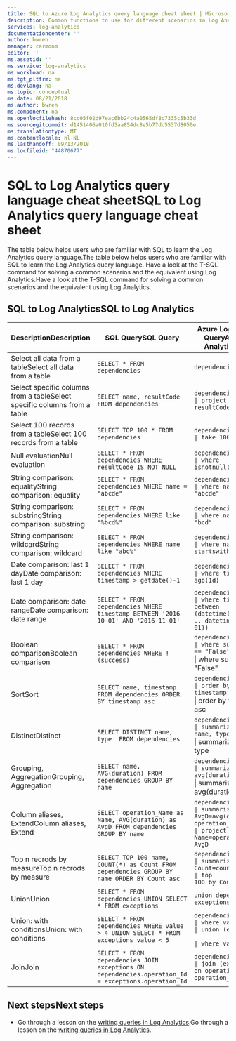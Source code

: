 ```yaml
---
title: SQL to Azure Log Analytics query language cheat sheet | Microsoft Docs
description: Common functions to use for different scenarios in Log Analytics queries.
services: log-analytics
documentationcenter: ''
author: bwren
manager: carmonm
editor: ''
ms.assetid: ''
ms.service: log-analytics
ms.workload: na
ms.tgt_pltfrm: na
ms.devlang: na
ms.topic: conceptual
ms.date: 08/21/2018
ms.author: bwren
ms.component: na
ms.openlocfilehash: 8cc05f02d97eac6bb24c4a0565df8c7335c5b33d
ms.sourcegitcommit: d1451406a010fd3aa854dc8e5b77dc5537d8050e
ms.translationtype: MT
ms.contentlocale: nl-NL
ms.lasthandoff: 09/13/2018
ms.locfileid: "44870677"
---
```

# <a name="sql-to-log-analytics-query-language-cheat-sheet"></a><span data-ttu-id="a081e-103">SQL to Log Analytics query language cheat sheet</span><span class="sxs-lookup"><span data-stu-id="a081e-103">SQL to Log Analytics query language cheat sheet</span></span> 

<span data-ttu-id="a081e-104">The table below helps users who are familiar with SQL to learn the Log Analytics query language.</span><span class="sxs-lookup"><span data-stu-id="a081e-104">The table below helps users who are familiar with SQL to learn the Log Analytics query language.</span></span> <span data-ttu-id="a081e-105">Have a look at the T-SQL command for solving a common scenarios and the equivalent using Log Analytics.</span><span class="sxs-lookup"><span data-stu-id="a081e-105">Have a look at the T-SQL command for solving a common scenarios and the equivalent using Log Analytics.</span></span>

## <a name="sql-to-log-analytics"></a><span data-ttu-id="a081e-106">SQL to Log Analytics</span><span class="sxs-lookup"><span data-stu-id="a081e-106">SQL to Log Analytics</span></span>

<span data-ttu-id="a081e-107">Description</span><span class="sxs-lookup"><span data-stu-id="a081e-107">Description</span></span>                             |<span data-ttu-id="a081e-108">SQL Query</span><span class="sxs-lookup"><span data-stu-id="a081e-108">SQL Query</span></span>                                                                                          |<span data-ttu-id="a081e-109">Azure Log Analytics Query</span><span class="sxs-lookup"><span data-stu-id="a081e-109">Azure Log Analytics Query</span></span>
----------------------------------------|---------------------------------------------------------------------------------------------------|----------------------------------------
<span data-ttu-id="a081e-110">Select all data from a table</span><span class="sxs-lookup"><span data-stu-id="a081e-110">Select all data from a table</span></span>            |`SELECT * FROM dependencies`                                                                       |<code>dependencies</code>
<span data-ttu-id="a081e-111">Select specific columns from a table</span><span class="sxs-lookup"><span data-stu-id="a081e-111">Select specific columns from a table</span></span>    |`SELECT name, resultCode FROM dependencies`                                                        |<code>dependencies <br>&#124; project name, resultCode</code>
<span data-ttu-id="a081e-112">Select 100 records from a table</span><span class="sxs-lookup"><span data-stu-id="a081e-112">Select 100 records from a table</span></span>         |`SELECT TOP 100 * FROM dependencies`                                                               |<code>dependencies <br>&#124; take 100</code>
<span data-ttu-id="a081e-113">Null evaluation</span><span class="sxs-lookup"><span data-stu-id="a081e-113">Null evaluation</span></span>                         |`SELECT * FROM dependencies WHERE resultCode IS NOT NULL`                                          |<code>dependencies <br>&#124; where isnotnull(resultCode)</code>
<span data-ttu-id="a081e-114">String comparison: equality</span><span class="sxs-lookup"><span data-stu-id="a081e-114">String comparison: equality</span></span>             |`SELECT * FROM dependencies WHERE name = "abcde"`                                                  |<code>dependencies <br>&#124; where name == "abcde"</code>
<span data-ttu-id="a081e-115">String comparison: substring</span><span class="sxs-lookup"><span data-stu-id="a081e-115">String comparison: substring</span></span>            |`SELECT * FROM dependencies WHERE like "%bcd%"`                                                    |<code>dependencies <br>&#124; where name contains "bcd"</code>
<span data-ttu-id="a081e-116">String comparison: wildcard</span><span class="sxs-lookup"><span data-stu-id="a081e-116">String comparison: wildcard</span></span>             |`SELECT * FROM dependencies WHERE name like "abc%"`                                                |<code>dependencies <br>&#124; where name startswith "abc"</code>
<span data-ttu-id="a081e-117">Date comparison: last 1 day</span><span class="sxs-lookup"><span data-stu-id="a081e-117">Date comparison: last 1 day</span></span>             |`SELECT * FROM dependencies WHERE timestamp > getdate()-1`                                         |<code>dependencies <br>&#124; where timestamp > ago(1d)</code>
<span data-ttu-id="a081e-118">Date comparison: date range</span><span class="sxs-lookup"><span data-stu-id="a081e-118">Date comparison: date range</span></span>             |`SELECT * FROM dependencies WHERE timestamp BETWEEN '2016-10-01' AND '2016-11-01'`                 |<code>dependencies <br>&#124; where timestamp between (datetime(2016-10-01) .. datetime(2016-10-01))</code>
<span data-ttu-id="a081e-119">Boolean comparison</span><span class="sxs-lookup"><span data-stu-id="a081e-119">Boolean comparison</span></span>                      |`SELECT * FROM dependencies WHERE !(success)`                                                      |<code>dependencies <br><span data-ttu-id="a081e-120">&#124; where success == "False" </code></span><span class="sxs-lookup"><span data-stu-id="a081e-120">&#124; where success == "False" </code></span></span>
<span data-ttu-id="a081e-121">Sort</span><span class="sxs-lookup"><span data-stu-id="a081e-121">Sort</span></span>                                    |`SELECT name, timestamp FROM dependencies ORDER BY timestamp asc`                                  |<code>dependencies <br><span data-ttu-id="a081e-122">&#124; order by timestamp asc </code></span><span class="sxs-lookup"><span data-stu-id="a081e-122">&#124; order by timestamp asc </code></span></span>
<span data-ttu-id="a081e-123">Distinct</span><span class="sxs-lookup"><span data-stu-id="a081e-123">Distinct</span></span>                                |`SELECT DISTINCT name, type  FROM dependencies`                                                    |<code>dependencies <br><span data-ttu-id="a081e-124">&#124; summarize by name, type </code></span><span class="sxs-lookup"><span data-stu-id="a081e-124">&#124; summarize by name, type </code></span></span>
<span data-ttu-id="a081e-125">Grouping, Aggregation</span><span class="sxs-lookup"><span data-stu-id="a081e-125">Grouping, Aggregation</span></span>                   |`SELECT name, AVG(duration) FROM dependencies GROUP BY name`                                       |<code>dependencies <br><span data-ttu-id="a081e-126">&#124; summarize avg(duration) by name </code></span><span class="sxs-lookup"><span data-stu-id="a081e-126">&#124; summarize avg(duration) by name </code></span></span>
<span data-ttu-id="a081e-127">Column aliases, Extend</span><span class="sxs-lookup"><span data-stu-id="a081e-127">Column aliases, Extend</span></span>                  |`SELECT operation_Name as Name, AVG(duration) as AvgD FROM dependencies GROUP BY name`             |<code>dependencies <br>&#124; summarize AvgD=avg(duration) by operation_Name <br>&#124; project Name=operation_Name, AvgD</code>
<span data-ttu-id="a081e-128">Top n recrods by measure</span><span class="sxs-lookup"><span data-stu-id="a081e-128">Top n recrods by measure</span></span>                |`SELECT TOP 100 name, COUNT(*) as Count FROM dependencies GROUP BY name ORDER BY Count asc`        |<code>dependencies <br>&#124; summarize Count=count() by name <br>&#124; top 100 by Count asc</code>
<span data-ttu-id="a081e-129">Union</span><span class="sxs-lookup"><span data-stu-id="a081e-129">Union</span></span>                                   |`SELECT * FROM dependencies UNION SELECT * FROM exceptions`                                        |<code>union dependencies, exceptions</code>
<span data-ttu-id="a081e-130">Union: with conditions</span><span class="sxs-lookup"><span data-stu-id="a081e-130">Union: with conditions</span></span>                  |`SELECT * FROM dependencies WHERE value > 4 UNION SELECT * FROM exceptions value < 5`              |<code>dependencies <br>&#124; where value > 4 <br>&#124; union (exceptions <br>&#124; where value < 5)</code>
<span data-ttu-id="a081e-131">Join</span><span class="sxs-lookup"><span data-stu-id="a081e-131">Join</span></span>                                    |`SELECT * FROM dependencies JOIN exceptions ON dependencies.operation_Id = exceptions.operation_Id`|<code>dependencies <br>&#124; join (exceptions) on operation_Id == operation_Id</code>


## <a name="next-steps"></a><span data-ttu-id="a081e-132">Next steps</span><span class="sxs-lookup"><span data-stu-id="a081e-132">Next steps</span></span>

- <span data-ttu-id="a081e-133">Go through a lesson on the [writing queries in Log Analytics](get-started-queries.md).</span><span class="sxs-lookup"><span data-stu-id="a081e-133">Go through a lesson on the [writing queries in Log Analytics](get-started-queries.md).</span></span>